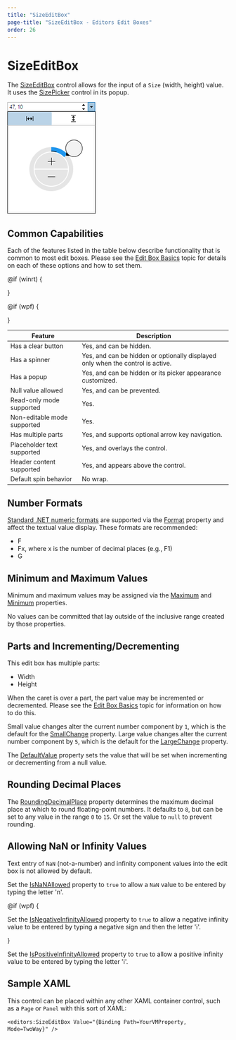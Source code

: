```yaml
---
title: "SizeEditBox"
page-title: "SizeEditBox - Editors Edit Boxes"
order: 26
---
```

# SizeEditBox

The [SizeEditBox](xref:@ActiproUIRoot.Controls.Editors.SizeEditBox) control allows for the input of a `Size` (width, height) value.  It uses the [SizePicker](../pickers/sizepicker.md) control in its popup.

![Screenshot](../images/sizeeditbox-opened.png)

## Common Capabilities

Each of the features listed in the table below describe functionality that is common to most edit boxes.  Please see the [Edit Box Basics](parteditboxbase.md) topic for details on each of these options and how to set them.

<table>
<thead>

<tr>
<th>Feature</th>
<th>Description</th>
</tr>

</thead>
<tbody>

@if (winrt) {
<tr>
<td>Has a clear button</td>
<td>Yes, and can be hidden.</td>
</tr>
}

@if (wpf) {
<tr>
<td>Has a spinner</td>
<td>Yes, and can be hidden or optionally displayed only when the control is active.</td>
</tr>
}

<tr>
<td>Has a popup</td>
<td>Yes, and can be hidden or its picker appearance customized.</td>
</tr>

<tr>
<td>Null value allowed</td>
<td>Yes, and can be prevented.</td>
</tr>

<tr>
<td>Read-only mode supported</td>
<td>Yes.</td>
</tr>

<tr>
<td>Non-editable mode supported</td>
<td>Yes.</td>
</tr>

<tr>
<td>Has multiple parts</td>
<td>Yes, and supports optional arrow key navigation.</td>
</tr>

<tr>
<td>Placeholder text supported</td>
<td>Yes, and overlays the control.</td>
</tr>

<tr>
<td>Header content supported</td>
<td>Yes, and appears above the control.</td>
</tr>

<tr>
<td>Default spin behavior</td>
<td>No wrap.</td>
</tr>

</tbody>
</table>

## Number Formats

[Standard .NET numeric formats](https://docs.microsoft.com/en-us/dotnet/standard/base-types/standard-numeric-format-strings) are supported via the [Format](xref:@ActiproUIRoot.Controls.Editors.SizeEditBox.Format) property and affect the textual value display.  These formats are recommended:

- F
- Fx, where x is the number of decimal places (e.g., F1)
- G

## Minimum and Maximum Values

Minimum and maximum values may be assigned via the [Maximum](xref:@ActiproUIRoot.Controls.Editors.SizeEditBox.Maximum) and [Minimum](xref:@ActiproUIRoot.Controls.Editors.SizeEditBox.Minimum) properties.

No values can be committed that lay outside of the inclusive range created by those properties.

## Parts and Incrementing/Decrementing

This edit box has multiple parts:

- Width
- Height

When the caret is over a part, the part value may be incremented or decremented.  Please see the [Edit Box Basics](parteditboxbase.md) topic for information on how to do this.

Small value changes alter the current number component by `1`, which is the default for the [SmallChange](xref:@ActiproUIRoot.Controls.Editors.SizeEditBox.SmallChange) property.  Large value changes alter the current number component by `5`, which is the default for the [LargeChange](xref:@ActiproUIRoot.Controls.Editors.SizeEditBox.LargeChange) property.

The [DefaultValue](xref:@ActiproUIRoot.Controls.Editors.SizeEditBox.DefaultValue) property sets the value that will be set when incrementing or decrementing from a null value.

## Rounding Decimal Places

The [RoundingDecimalPlace](xref:@ActiproUIRoot.Controls.Editors.SizeEditBox.RoundingDecimalPlace) property determines the maximum decimal place at which to round floating-point numbers.  It defaults to `8`, but can be set to any value in the range `0` to `15`.  Or set the value to `null` to prevent rounding.

## Allowing NaN or Infinity Values

Text entry of `NaN` (not-a-number) and infinity component values into the edit box is not allowed by default.

Set the [IsNaNAllowed](xref:@ActiproUIRoot.Controls.Editors.SizeEditBox.IsNaNAllowed) property to `true` to allow a `NaN` value to be entered by typing the letter 'n'.

@if (wpf) {

Set the [IsNegativeInfinityAllowed](xref:@ActiproUIRoot.Controls.Editors.SizeEditBox.IsNegativeInfinityAllowed) property to `true` to allow a negative infinity value to be entered by typing a negative sign and then the letter 'i'. 

}

Set the [IsPositiveInfinityAllowed](xref:@ActiproUIRoot.Controls.Editors.SizeEditBox.IsPositiveInfinityAllowed) property to `true` to allow a positive infinity value to be entered by typing the letter 'i'.

## Sample XAML

This control can be placed within any other XAML container control, such as a `Page` or `Panel` with this sort of XAML:

```xaml
<editors:SizeEditBox Value="{Binding Path=YourVMProperty, Mode=TwoWay}" />
```
